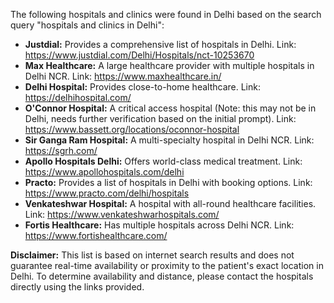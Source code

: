 The following hospitals and clinics were found in Delhi based on the search query "hospitals and clinics in Delhi":

* **Justdial:**  Provides a comprehensive list of hospitals in Delhi.  Link: https://www.justdial.com/Delhi/Hospitals/nct-10253670
* **Max Healthcare:**  A large healthcare provider with multiple hospitals in Delhi NCR.  Link: https://www.maxhealthcare.in/
* **Delhi Hospital:**  Provides close-to-home healthcare. Link: https://delhihospital.com/
* **O'Connor Hospital:**  A critical access hospital (Note: this may not be in Delhi, needs further verification based on the initial prompt). Link: https://www.bassett.org/locations/oconnor-hospital
* **Sir Ganga Ram Hospital:**  A multi-specialty hospital in Delhi NCR. Link: https://sgrh.com/
* **Apollo Hospitals Delhi:**  Offers world-class medical treatment. Link: https://www.apollohospitals.com/delhi
* **Practo:**  Provides a list of hospitals in Delhi with booking options. Link: https://www.practo.com/delhi/hospitals
* **Venkateshwar Hospital:**  A hospital with all-round healthcare facilities. Link: https://www.venkateshwarhospitals.com/
* **Fortis Healthcare:**  Has multiple hospitals across Delhi NCR. Link: https://www.fortishealthcare.com/


**Disclaimer:**  This list is based on internet search results and does not guarantee real-time availability or proximity to the patient's exact location in Delhi.  To determine availability and distance, please contact the hospitals directly using the links provided.